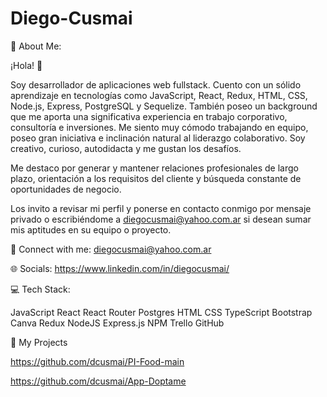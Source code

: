 # Diego-Cusmai

💫 About Me:

¡Hola! 👋

Soy desarrollador de aplicaciones web fullstack. Cuento con un sólido aprendizaje en tecnologías como JavaScript, React, Redux, HTML, CSS, Node.js, Express, PostgreSQL y Sequelize. También poseo un background que me aporta una significativa experiencia en trabajo corporativo, consultoría e inversiones. Me siento muy cómodo trabajando en equipo, poseo gran iniciativa e inclinación natural al liderazgo colaborativo. Soy creativo, curioso, autodidacta y me gustan los desafíos.

Me destaco por generar y mantener relaciones profesionales de largo plazo, orientación a los requisitos del cliente y búsqueda constante de oportunidades de negocio.

Los invito a revisar mi perfil y ponerse en contacto conmigo por mensaje privado o escribiéndome a diegocusmai@yahoo.com.ar si desean sumar mis aptitudes en su equipo o proyecto.

📧 Connect with me:
diegocusmai@yahoo.com.ar

🌐 Socials:
https://www.linkedin.com/in/diegocusmai/

💻 Tech Stack:

JavaScript 
React 
React Router 
Postgres 
HTML 
CSS 
TypeScript 
Bootstrap 
Canva 
Redux 
NodeJS 
Express.js 
NPM 
Trello 
GitHub

📌 My Projects

https://github.com/dcusmai/PI-Food-main

https://github.com/dcusmai/App-Doptame
